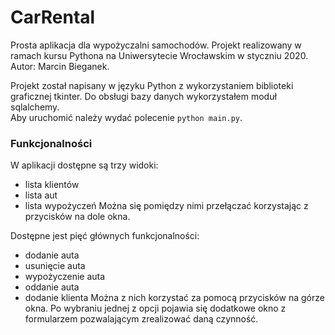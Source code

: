 # CarRental

Prosta aplikacja dla wypożyczalni samochodów. Projekt realizowany w ramach kursu Pythona na Uniwersytecie Wrocławskim w styczniu 2020.   
Autor: Marcin Bieganek.

Projekt został napisany w języku Python z wykorzystaniem biblioteki graficznej tkinter. Do obsługi bazy danych wykorzystałem moduł sqlalchemy.   
Aby uruchomić należy wydać polecenie `python main.py`.

### Funkcjonalności

W aplikacji dostępne są trzy widoki:
* lista klientów
* lista aut
* lista wypożyczeń
Można się pomiędzy nimi przełączać korzystając z przycisków na dole okna.    

Dostępne jest pięć głównych funkcjonalności:
* dodanie auta
* usunięcie auta
* wypożyczenie auta
* oddanie auta
* dodanie klienta
Można z nich korzystać za pomocą przycisków na górze okna. Po wybraniu jednej z opcji pojawia się dodatkowe okno z formularzem pozwalającym zrealizować daną czynność.




